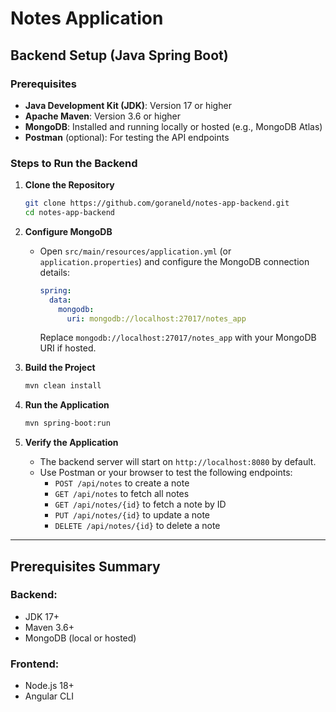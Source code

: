 # Notes Application

## Backend Setup (Java Spring Boot)

### Prerequisites
- **Java Development Kit (JDK)**: Version 17 or higher
- **Apache Maven**: Version 3.6 or higher
- **MongoDB**: Installed and running locally or hosted (e.g., MongoDB Atlas)
- **Postman** (optional): For testing the API endpoints

### Steps to Run the Backend

1. **Clone the Repository**
   ```bash
   git clone https://github.com/goraneld/notes-app-backend.git
   cd notes-app-backend
   ```

2. **Configure MongoDB**
    - Open `src/main/resources/application.yml` (or `application.properties`) and configure the MongoDB connection details:
      ```yaml
      spring:
        data:
          mongodb:
            uri: mongodb://localhost:27017/notes_app
      ```
      Replace `mongodb://localhost:27017/notes_app` with your MongoDB URI if hosted.

3. **Build the Project**
   ```bash
   mvn clean install
   ```

4. **Run the Application**
   ```bash
   mvn spring-boot:run
   ```

5. **Verify the Application**
    - The backend server will start on `http://localhost:8080` by default.
    - Use Postman or your browser to test the following endpoints:
        - `POST /api/notes` to create a note
        - `GET /api/notes` to fetch all notes
        - `GET /api/notes/{id}` to fetch a note by ID
        - `PUT /api/notes/{id}` to update a note
        - `DELETE /api/notes/{id}` to delete a note

---

## Prerequisites Summary

### Backend:
- JDK 17+
- Maven 3.6+
- MongoDB (local or hosted)

### Frontend:
- Node.js 18+
- Angular CLI
